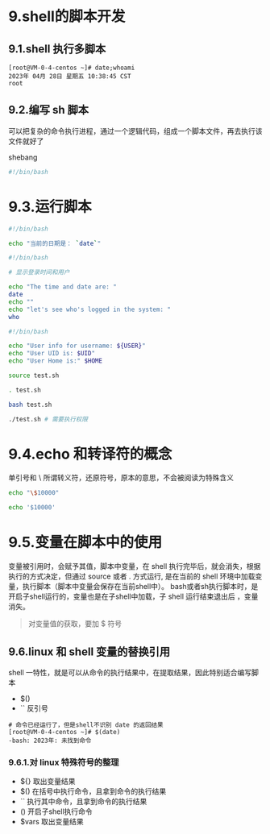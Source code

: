 # 9.shell的脚本开发

## 9.1.shell 执行多脚本

```
[root@VM-0-4-centos ~]# date;whoami
2023年 04月 28日 星期五 10:38:45 CST
root
```

## 9.2.编写 sh 脚本

可以把复杂的命令执行进程，通过一个逻辑代码，组成一个脚本文件，再去执行该文件就好了

shebang
```sh
#!/bin/bash
```

# 9.3.运行脚本

```bash
#!/bin/bash 

echo "当前的日期是： `date`"
```

```bash
#!/bin/bash 

# 显示登录时间和用户

echo "The time and date are: "
date
echo ""
echo "let's see who's logged in the system: "
who
```

```bash
#!/bin/bash 

echo "User info for username: ${USER}"
echo "User UID is: $UID"
echo "User Home is:" $HOME
```

```bash
source test.sh

. test.sh

bash test.sh

./test.sh # 需要执行权限
```

# 9.4.echo 和转译符的概念

单引号和 \ 所谓转义符，还原符号，原本的意思，不会被阅读为特殊含义 

```bash
echo "\$10000"

echo '$10000'
```

# 9.5.变量在脚本中的使用

变量被引用时，会赋予其值，脚本中变量，在 shell 执行完毕后，就会消失，根据执行的方式决定，但通过 source 或者 . 方式运行, 是在当前的 shell 环境中加载变量，执行脚本（脚本中变量会保存在当前shell中）。 bash或者sh执行脚本时，是开启子shell运行的，变量也是在子shell中加载，子 shell 运行结束退出后 ，变量消失。

> 对变量值的获取，要加 $ 符号

## 9.6.linux 和 shell 变量的替换引用

shell 一特性，就是可以从命令的执行结果中，在提取结果，因此特别适合编写脚本

* $()
* `` 反引号

```
# 命令已经运行了，但是shell不识别 date 的返回结果
[root@VM-0-4-centos ~]# $(date)
-bash: 2023年: 未找到命令
```

### 9.6.1.对 linux 特殊符号的整理

* ${}  取出变量结果
* $()  在括号中执行命令，且拿到命令的执行结果
* ``   执行其中命令，且拿到命令的执行结果
* ()   开启子shell执行命令
* $vars  取出变量结果
